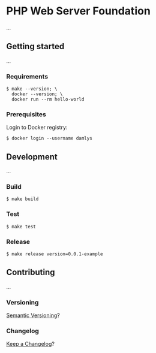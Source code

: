 PHP Web Server Foundation
===

...

## Getting started

...

### Requirements

```
$ make --version; \
  docker --version; \
  docker run --rm hello-world
```

### Prerequisites

Login to Docker registry:

```
$ docker login --username damlys
```

## Development

...

### Build

```
$ make build
```

### Test

```
$ make test
```

### Release

```
$ make release version=0.0.1-example
```

## Contributing

...

### Versioning

[Semantic Versioning](http://semver.org/)?

### Changelog

[Keep a Changelog](https://keepachangelog.com/)?
